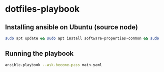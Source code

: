 # dotfiles-playbook

## Installing ansible on Ubuntu (source node)
```bash
sudo apt update && sudo apt install software-properties-common && sudo add-apt-repository --yes --update ppa:ansible/ansible && sudo apt install ansible
```

## Running the playbook
```bash
ansible-playbook --ask-become-pass main.yaml
```
